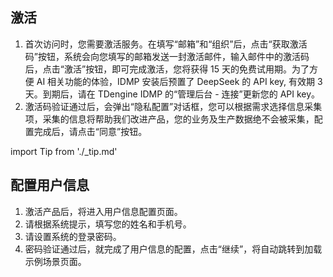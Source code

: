 ## 激活

1. 首次访问时，您需要激活服务。在填写“邮箱”和“组织”后，点击“获取激活码”按钮，系统会向您填写的邮箱发送一封激活邮件，输入邮件中的激活码后，点击“激活”按钮，即可完成激活，您将获得 15 天的免费试用期。为了方便 AI 相关功能的体验，IDMP 安装后预置了 DeepSeek 的 API key, 有效期 3 天。到期后，请在 TDengine IDMP 的“管理后台 - 连接”更新您的 API key。
1. 激活码验证通过后，会弹出“隐私配置”对话框，您可以根据需求选择信息采集项，采集的信息将帮助我们改进产品，您的业务及生产数据绝不会被采集，配置完成后，请点击“同意”按钮。

import Tip from './_tip.md'

<Tip />

## 配置用户信息

1. 激活产品后，将进入用户信息配置页面。
2. 请根据系统提示，填写您的姓名和手机号。
3. 请设置系统的登录密码。
4. 密码验证通过后，就完成了用户信息的配置，点击“继续”，将自动跳转到加载示例场景页面。
